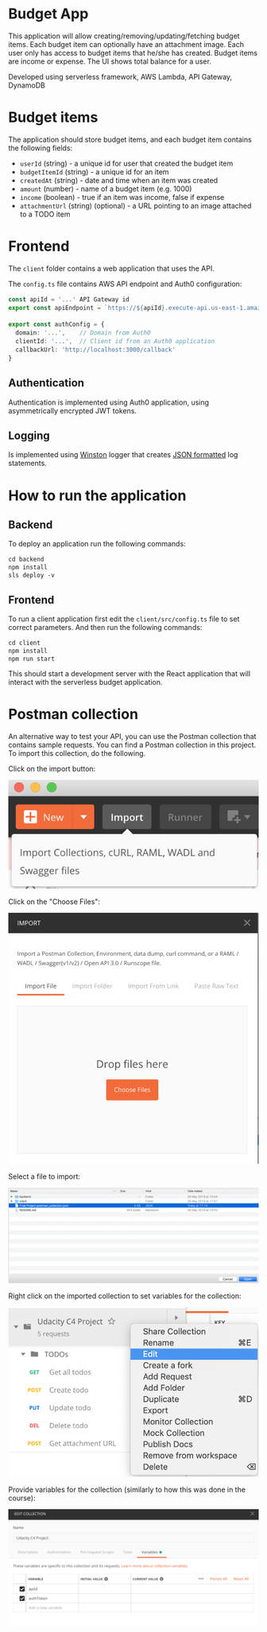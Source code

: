 # Budget App

This application will allow creating/removing/updating/fetching budget items. Each budget item can optionally have an attachment image. Each user only has access to budget items that he/she has created. Budget items are income or expense. The UI shows total balance for a user.

Developed using serverless framework, AWS Lambda, API Gateway, DynamoDB

# Budget items

The application should store budget items, and each budget item contains the following fields:

- `userId` (string) - a unique id for user that created the budget item
- `budgetItemId` (string) - a unique id for an item
- `createdAt` (string) - date and time when an item was created
- `amount` (number) - name of a budget item (e.g. 1000)
- `income` (boolean) - true if an item was income, false if expense
- `attachmentUrl` (string) (optional) - a URL pointing to an image attached to a TODO item

# Frontend

The `client` folder contains a web application that uses the API.

The `config.ts` file contains AWS API endpoint and Auth0 configuration:

```ts
const apiId = '...' API Gateway id
export const apiEndpoint = `https://${apiId}.execute-api.us-east-1.amazonaws.com/dev`

export const authConfig = {
  domain: '...',    // Domain from Auth0
  clientId: '...',  // Client id from an Auth0 application
  callbackUrl: 'http://localhost:3000/callback'
}
```

## Authentication

Authentication is implemented using Auth0 application, using asymmetrically encrypted JWT tokens.

## Logging

Is implemented using [Winston](https://github.com/winstonjs/winston) logger that creates [JSON formatted](https://stackify.com/what-is-structured-logging-and-why-developers-need-it/) log statements.

# How to run the application

## Backend

To deploy an application run the following commands:

```
cd backend
npm install
sls deploy -v
```

## Frontend

To run a client application first edit the `client/src/config.ts` file to set correct parameters. And then run the following commands:

```
cd client
npm install
npm run start
```

This should start a development server with the React application that will interact with the serverless budget application.

# Postman collection

An alternative way to test your API, you can use the Postman collection that contains sample requests. You can find a Postman collection in this project. To import this collection, do the following.

Click on the import button:

![Alt text](images/import-collection-1.png?raw=true 'Image 1')

Click on the "Choose Files":

![Alt text](images/import-collection-2.png?raw=true 'Image 2')

Select a file to import:

![Alt text](images/import-collection-3.png?raw=true 'Image 3')

Right click on the imported collection to set variables for the collection:

![Alt text](images/import-collection-4.png?raw=true 'Image 4')

Provide variables for the collection (similarly to how this was done in the course):

![Alt text](images/import-collection-5.png?raw=true 'Image 5')
